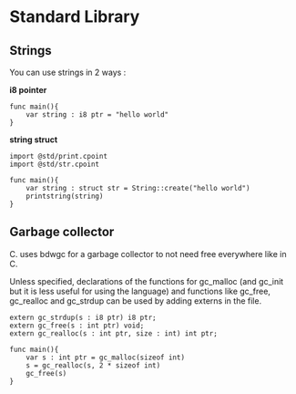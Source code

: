 # Standard Library

## Strings

You can use strings in 2 ways : 

**i8 pointer**

```
func main(){
    var string : i8 ptr = "hello world"
}
```



**string struct**

```
import @std/print.cpoint
import @std/str.cpoint

func main(){
    var string : struct str = String::create("hello world")
    printstring(string)
}
```



## Garbage collector

C. uses bdwgc for a garbage collector to not need free everywhere like in C.

Unless specified, declarations of the functions for gc_malloc (and gc_init but it is less useful for using the language) and functions like gc_free, gc_realloc and gc_strdup can be used by adding externs in the file.

```
extern gc_strdup(s : i8 ptr) i8 ptr;
extern gc_free(s : int ptr) void;
extern gc_realloc(s : int ptr, size : int) int ptr;

func main(){
    var s : int ptr = gc_malloc(sizeof int)
    s = gc_realloc(s, 2 * sizeof int)
    gc_free(s)    
}
```
